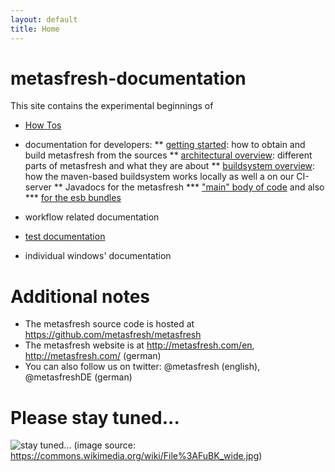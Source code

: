 ```yaml
---
layout: default
title: Home
---
```


# metasfresh-documentation

This site contains the experimental beginnings of

* [How Tos](howto_static/)

* documentation for developers:
** [getting started](developers/EN/developer_doc_getting_started): how to obtain and build metasfresh from the sources
** [architectural overview](developers/EN/developer_doc_metasfresh_overview): different parts of metasfresh and what they are about
** [buildsystem overview](infrastructure/EN/CI_infrastructure): how the maven-based buildsystem works locally as well a on our CI-server
** Javadocs for the metasfresh 
*** ["main" body of code](http://metasfresh.com/javadoc/metasfresh-master/) and also 
*** [for the esb bundles](http://metasfresh.com/javadoc/metasfresh-esb-master/)

* workflow related documentation
* [test documentation](tests_static/)

* individual windows' documentation

# Additional notes

* The metasfresh source code is hosted at https://github.com/metasfresh/metasfresh
* The metasfresh website is at http://metasfresh.com/en, http://metasfresh.com/ (german)
* You can also follow us on twitter: @metasfresh (english), @metasfreshDE (german)



# Please stay tuned...

![stay tuned...](https://upload.wikimedia.org/wikipedia/commons/0/0b/FuBK_wide.jpg)
(image source: https://commons.wikimedia.org/wiki/File%3AFuBK_wide.jpg)
